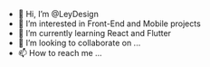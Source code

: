 - 👋 Hi, I’m @LeyDesign
- 👀 I’m interested in Front-End and Mobile projects
- 🌱 I’m currently learning React and Flutter
- 💞️ I’m looking to collaborate on ...
- 📫 How to reach me ...

<!---
LeyDesign/LeyDesign is a ✨ special ✨ repository because its `README.md` (this file) appears on your GitHub profile.
You can click the Preview link to take a look at your changes.
--->
